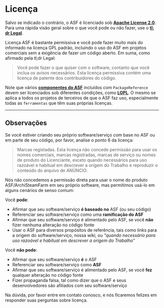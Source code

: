# Licença

Salvo se indicado o contrário, o ASF é licenciado sob **[Apache License 2.0](https://raw.githubusercontent.com/JustArchiNET/ArchiSteamFarm/master/LICENSE-2.0.txt)**. Para uma rápida visão geral sobre o que você pode ou não fazer, use o **[tl; dr Legal](https://tldrlegal.com/license/apache-license-2.0-(apache-2.0))**.

Licença ASF é bastante permissiva e você pode fazer muito mais do informado na licença GPL padrão, incluindo o uso do ASF em projetos comerciais sem a exigência de fazer um código aberto. Em suma, como afirmado pela tl;dr Legal:

> Você pode fazer o que quiser com o software, contanto que você inclua os avisos necessários. Esta licença permissiva contém uma licença de patente dos contribuidores do código.

Note que vários **[componentes do ASF](https://github.com/JustArchiNET/ArchiSteamFarm/blob/master/ArchiSteamFarm/ArchiSteamFarm.csproj)** incluídos com `PackageReference` devem ser licenciados sob diferentes condições, como **[LGPL](https://tldrlegal.com/license/gnu-lesser-general-public-license-v3-(lgpl-3))**. O mesmo se aplica a todos os projetos de terceiros de que o ASF faz uso, especialmente todas as `ferramentas` que têm suas próprias licenças.

* * *

## Observações

Se você estiver criando seu próprio software/serviço com base no ASF ou em parte de seu código, por favor, analise o ponto 6 da licença:

> Marcas registadas. Esta licença não concede permissão para usar os nomes comerciais, marcas registradas, marcas de serviço ou nomes de produto do Licenciante, exceto quando necessários para uso razoável e habitual em descrever a origem do Trabalho e reproduzir o conteúdo do arquivo de ANÚNCIO.

Nós não concedemos a permissão direta para usar o nome do produto ASF/ArchiSteamFarm em seu próprio software, mas permitimos usá-lo em alguns cenários de senso comum:

Você **pode**:

- Afirmar que seu software/serviço **é baseado no** ASF (ou seu código)
- Referenciar seu software/serviço como uma **ramificação do ASF**
- Afirmar que seu software/serviço é alimentado pelo ASF, se você **não** fizer nenhuma alteração no código fonte
- Usar o ASF para diversos propósitos de referência, tais como links para a origem do software/serviço, nossa wiki, ou *"quando necessário para uso razoável e habitual em descrever a origem do Trabalho"*

Você **não pode**:

- Afirmar que seu software/serviço **é** o ASF
- Referenciar seu software/serviço como **ASF**
- Afirmar que seu software/serviço é alimentado pelo ASF, se você **fez** qualquer alteração no código fonte
- Fizer propaganda falsa, tal como dizer que o ASF e seus desenvolvedores são afiliados com seu software/serviço

Na dúvida, por favor entre em contato conosco, e nós ficaremos felizes em responder suas perguntas sobre licença.